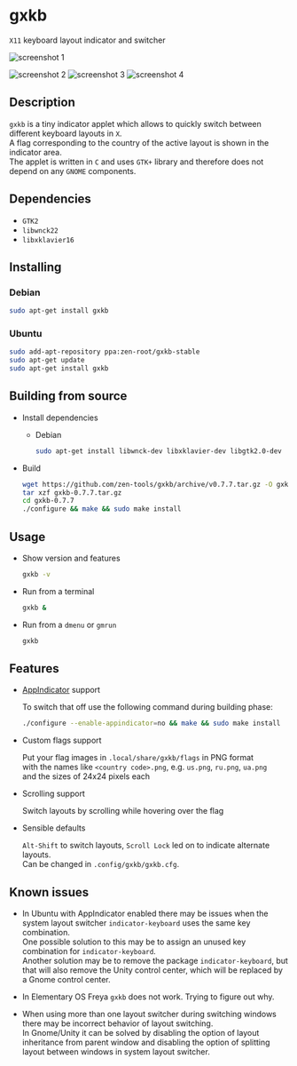 # **gxkb**

`X11` keyboard layout indicator and switcher

![screenshot 1](https://dl.dropboxusercontent.com/u/34413642/gxkb/gxkb%20screenshot.png "gxkb about 1")

![screenshot 2](https://dl.dropboxusercontent.com/u/34413642/gxkb/gxkb%20screenshot%200.png "gxkb about 2")
![screenshot 3](https://dl.dropboxusercontent.com/u/34413642/gxkb/gxkb%20screenshot%201.png "gxkb layouts")
![screenshot 4](https://dl.dropboxusercontent.com/u/34413642/gxkb/gxkb%20screenshot%202.png "gxkb menu")

## **Description**
`gxkb` is a tiny indicator applet which allows to quickly switch between different keyboard layouts in `X`.  
A flag corresponding to the country of the active layout is shown in the indicator area.  
The applet is written in `C` and uses `GTK+` library and therefore does not depend on any `GNOME` components.  

## **Dependencies**

* `GTK2`
* `libwnck22`
* `libxklavier16`

## **Installing**

### Debian

```bash
sudo apt-get install gxkb
```

### Ubuntu

```bash
sudo add-apt-repository ppa:zen-root/gxkb-stable
sudo apt-get update
sudo apt-get install gxkb
```

## **Building from source**

* Install dependencies

    + Debian

        ```bash
        sudo apt-get install libwnck-dev libxklavier-dev libgtk2.0-dev
        ```

* Build

    ```bash
    wget https://github.com/zen-tools/gxkb/archive/v0.7.7.tar.gz -O gxkb-0.7.7.tar.gz
    tar xzf gxkb-0.7.7.tar.gz
    cd gxkb-0.7.7
    ./configure && make && sudo make install
    ```

## **Usage**

* Show version and features

    ```bash
    gxkb -v
    ```

* Run from a terminal

    ```bash
    gxkb &
    ```

* Run from a `dmenu` or `gmrun`

    ```bash
    gxkb
    ```

## **Features**

* [AppIndicator](https://wiki.ubuntu.com/DesktopExperienceTeam/ApplicationIndicators) support

    To switch that off use the following command during building phase:

    ```bash
    ./configure --enable-appindicator=no && make && sudo make install
    ```

* Custom flags support

    Put your flag images in `.local/share/gxkb/flags` in PNG format  
    with the names like `<country code>.png`,
    e.g. `us.png`, `ru.png`, `ua.png`  
    and the sizes of 24x24 pixels each

* Scrolling support

    Switch layouts by scrolling while hovering over the flag

* Sensible defaults

    `Alt-Shift` to switch layouts, `Scroll Lock` led on to indicate alternate
    layouts.  
    Can be changed in `.config/gxkb/gxkb.cfg`.

## **Known issues**

* In Ubuntu with AppIndicator enabled there may be issues when the
  system layout switcher <code>indicator&#8209;keyboard</code> uses the same
  key combination.  
  One possible solution to this may be to assign an unused key combination for
  <code>indicator&#8209;keyboard</code>.  
  Another solution may be to remove the package
  <code>indicator&#8209;keyboard</code>, but that will also remove the Unity
  control center, which will be replaced by a Gnome control center.

* In Elementary OS Freya `gxkb` does not work. Trying to figure out why.

* When using more than one layout switcher during switching windows there may
  be incorrect behavior of layout switching.  
  In Gnome/Unity it can be solved by disabling the option of layout
  inheritance from parent window and disabling the option of splitting layout
  between windows in system layout switcher.
